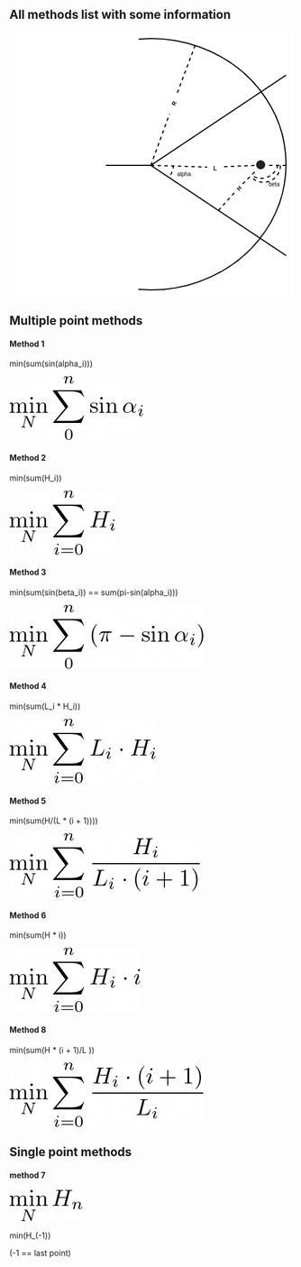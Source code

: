 
## All methods list with some information

![image of switch](../images/switch_demonstration.png "Title")

## Multiple point methods
#### Method 1

min(sum(sin(alpha_i)))

![img_3.png](../images/img_3.png)

[comment]: (\min_N\sum_{i=0}^n{\sin{\alpha_{i}}})

#### Method 2

min(sum(H_i))

![img.png](../images/img.png)

[comment]: (\min_N\sum_{i=0}^n{H_i})

#### Method 3

min(sum(sin(beta_i)) == sum(pi-sin(alpha_i)))

![img_2.png](../images/img_2.png)

[comment]: (\min_N\sum_{i=0}^n{\(\pi-\sin{\alpha_{i}\)}})

#### Method 4

min(sum(L_i * H_i))

![img_4.png](../images/img_4.png)

[comment]: (\min_N\sum_{i=0}^n{L_i\cdotH_i})

#### Method 5

min(sum(H/(L * (i + 1))))

![img_5.png](../images/img_5.png)

[comment]: (\min_N\sum_{i=0}^n{\frac{H_i}{L_i\cdot\(i+1\)}})

#### Method 6

min(sum(H * i))

![img_6.png](../images/img_6.png)

[comment]: (\min_N\sum_{i=0}^n{H_i\cdot\(i\)})

#### Method 8

min(sum(H * (i + 1)/L ))

![img.png](../images/img_8.png)

[comment]: (\min_N\sum_{i=0}^n{\frac{H_i\cdot\(i+1\)}{L_i}})

## Single point methods

#### method 7

![img_7.png](../images/img_7.png)


min(H_(-1))

(-1 == last point)

[comment]: (\min_N\(H_{n}\))
